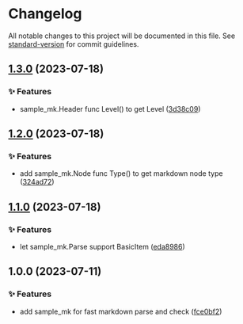 # Changelog

All notable changes to this project will be documented in this file. See [standard-version](https://github.com/conventional-changelog/standard-version) for commit guidelines.

## [1.3.0](https://github.com/sinlov-go/sample-markdown/compare/v1.2.0...v1.3.0) (2023-07-18)


### ✨ Features

* sample_mk.Header func Level() to get Level ([3d38c09](https://github.com/sinlov-go/sample-markdown/commit/3d38c09b1ec63b35481171d7ea5252776532cd59))

## [1.2.0](https://github.com/sinlov-go/sample-markdown/compare/v1.1.0...v1.2.0) (2023-07-18)


### ✨ Features

* add sample_mk.Node func Type() to get markdown node type ([324ad72](https://github.com/sinlov-go/sample-markdown/commit/324ad723cf2af4b49958813e3755c379eb4b9331))

## [1.1.0](https://github.com/sinlov-go/sample-markdown/compare/v1.0.0...v1.1.0) (2023-07-18)


### ✨ Features

* let sample_mk.Parse support BasicItem ([eda8986](https://github.com/sinlov-go/sample-markdown/commit/eda8986063a69eafff7bf142312bd23d6bfbc284))

## 1.0.0 (2023-07-11)


### ✨ Features

* add sample_mk for fast markdown parse and check ([fce0bf2](https://github.com/sinlov-go/sample-markdown/commit/fce0bf2ab453cbfe820fe71d1b71e7dc926beb92))
